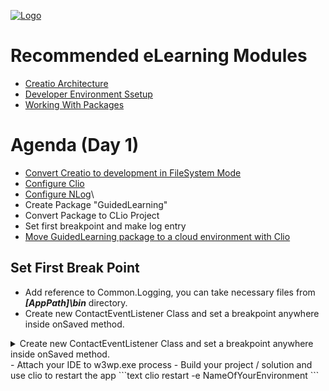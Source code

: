 [![Logo](https://www.creatio.com/sites/default/files/2019-10/creatio-main-logo.svg)](https://github.com/sindresorhus/awesome#readme)

# Recommended eLearning Modules 
- [Creatio Architecture](https://academy.creatio.com/online-courses/creatio-architecture)
- [Developer Environment Ssetup](https://academy.creatio.com/online-courses/developer-environment-setup)
- [Working With Packages](https://academy.creatio.com/online-courses/working-packages-creatio)


# Agenda (Day 1)
- [Convert Creatio to development in FileSystem Mode](https://github.com/kirillkrylov/ImagesAndPages/wiki/Enable-development-in-FileSystem-Mode) 
- [Configure Clio](https://github.com/Advance-Technologies-Foundation/clio/blob/master/README.md)
- [Configure NLog](https://github.com/kirillkrylov/ImagesAndPages/wiki/Custom-Logging-with-NLog)\
- Create Package "GuidedLearning"
- Convert Package to CLio Project
- Set first breakpoint and make log entry
- [Move GuidedLearning package to a cloud environment with Clio](https://github.com/Advance-Technologies-Foundation/clio#installing-package)

## Set First Break Point
- Add reference to Common.Logging, you can take necessary files from _**[AppPath]\bin**_ directory.
- Create new ContactEventListener Class and set a breakpoint anywhere inside onSaved method.
<details>
  <summary>Create new ContactEventListener Class and set a breakpoint anywhere inside onSaved method.</summary>

```C#
    using global::Common.Logging;
    using Terrasoft.Core;
    using Terrasoft.Core.Entities;
    using Terrasoft.Core.Entities.Events;

    namespace GuidedLearningClio.Files.cs.el
    {
        /// <summary>
        /// Listener for 'Contact' entity events.
        /// </summary>
        /// <seealso cref="Terrasoft.Core.Entities.Events.BaseEntityEventListener" />
        [EntityEventListener(SchemaName = "Contact")]
        class ContactEventListener : BaseEntityEventListener
        {
            private static readonly ILog _log = LogManager.GetLogger("GuidedLearningLogger");
            public override void OnSaved(object sender, EntityAfterEventArgs e)
            {
                base.OnSaved(sender, e);
                Entity entity = (Entity)sender;
                UserConnection userConnection = entity.UserConnection;
                
                string message = $"Changing name for {entity.GetTypedColumnValue<string>("Name")}";
                _log.Info(message);
            }
        }
    }
```
</details>
- Attach your IDE to w3wp.exe process
- Build your project / solution and use clio to restart the app
```text
clio restart -e NameOfYourEnvironment
```